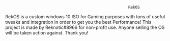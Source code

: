                                                           RekOS

RekOS is a custom windows 10 ISO for Gaming purposes with tons of useful tweaks and integration in order to get you the best Performance!
This project is made by Reknotic#8966 for non-profit use. Anyone selling the OS will be taken action against. Thank you!
